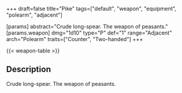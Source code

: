 +++
draft=false
title="Pike"
tags=["default", "weapon", "equipment", "polearm", "adjacent"]

[params]
  abstract="Crude long-spear. The weapon of peasants."
  [params.weapon]
    dmg="1d10"
    type="P"
    def="1"
    range="Adjacent"
    arch="Polearm"
    traits=["Counter", "Two-handed"]
+++

{{< weapon-table >}}

## Description
Crude long-spear. The weapon of peasants.
